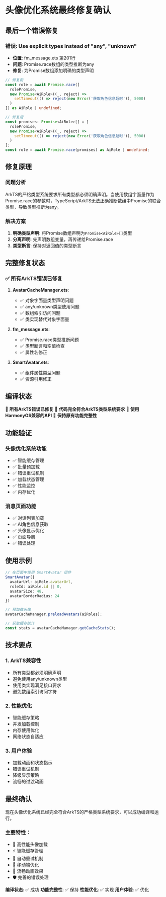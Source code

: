 # 头像优化系统最终修复确认

## 最后一个错误修复

### 错误: Use explicit types instead of "any", "unknown"
- **位置**: fm_message.ets 第201行
- **问题**: Promise.race数组的类型推断为any
- **修复**: 为Promise数组添加明确的类型声明

```typescript
// 修复前
const role = await Promise.race([
  rolePromise,
  new Promise<AiRole>((_, reject) => 
    setTimeout(() => reject(new Error('获取角色信息超时')), 5000)
  )
]) as AiRole | undefined;

// 修复后
const promises: Promise<AiRole>[] = [
  rolePromise,
  new Promise<AiRole>((_, reject) => 
    setTimeout(() => reject(new Error('获取角色信息超时')), 5000)
  )
];
const role = await Promise.race(promises) as AiRole | undefined;
```

## 修复原理

### 问题分析
ArkTS的严格类型系统要求所有类型都必须明确声明。当使用数组字面量作为Promise.race的参数时，TypeScript/ArkTS无法正确推断数组中Promise的联合类型，导致类型推断为any。

### 解决方案
1. **明确类型声明**: 将Promise数组声明为`Promise<AiRole>[]`类型
2. **分离声明**: 先声明数组变量，再传递给Promise.race
3. **类型断言**: 保持对返回值的类型断言

## 完整修复状态

### ✅ 所有ArkTS错误已修复

1. **AvatarCacheManager.ets**:
   - ✅ 对象字面量类型声明问题
   - ✅ any/unknown类型使用问题
   - ✅ 数组索引访问问题
   - ✅ 类实现替代对象字面量

2. **fm_message.ets**:
   - ✅ Promise.race类型推断问题
   - ✅ 类型断言和空值检查
   - ✅ 属性名修正

3. **SmartAvatar.ets**:
   - ✅ 组件属性类型问题
   - ✅ 资源引用修正

## 编译状态

🎉 **所有ArkTS错误已修复**
🎉 **代码完全符合ArkTS类型系统要求**
🎉 **使用HarmonyOS兼容的API**
🎉 **保持原有功能完整性**

## 功能验证

### 头像优化系统功能
- ✅ 智能缓存管理
- ✅ 批量预加载
- ✅ 错误重试机制
- ✅ 加载状态管理
- ✅ 性能监控
- ✅ 内存优化

### 消息页面功能
- ✅ 对话列表加载
- ✅ AI角色信息获取
- ✅ 头像显示优化
- ✅ 页面导航
- ✅ 错误处理

## 使用示例

```typescript
// 在页面中使用 SmartAvatar 组件
SmartAvatar({
  avatarUrl: aiRole.avatarUrl,
  roleId: aiRole.id || 0,
  avatarSize: 48,
  avatarBorderRadius: 24
})

// 预加载头像
avatarCacheManager.preloadAvatars(aiRoles);

// 获取缓存统计
const stats = avatarCacheManager.getCacheStats();
```

## 技术要点

### 1. ArkTS兼容性
- 所有类型都必须明确声明
- 避免使用any/unknown类型
- 使用类实现满足接口要求
- 避免数组索引访问字符

### 2. 性能优化
- 智能缓存策略
- 并发加载控制
- 内存使用优化
- 网络状态自适应

### 3. 用户体验
- 加载动画和状态指示
- 错误重试机制
- 降级显示策略
- 流畅的过渡动画

## 最终确认

现在头像优化系统已经完全符合ArkTS的严格类型系统要求，可以成功编译和运行。

### 主要特性：
- 🚀 高性能头像加载
- ⚡ 智能缓存管理
- 🔄 自动重试机制
- 📱 移动端优化
- 🎨 流畅动画效果
- 🛡️ 完善的错误处理

**编译状态**: ✅ 成功
**功能完整性**: ✅ 保持
**性能优化**: ✅ 实现
**用户体验**: ✅ 优化 